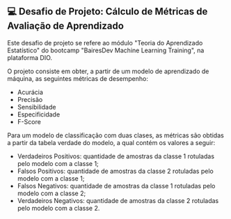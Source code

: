 ## :computer: Desafio de Projeto: Cálculo de Métricas de Avaliação de Aprendizado
<p> Este desafio de projeto se refere ao módulo "Teoria do Aprendizado Estatístico" do bootcamp "BairesDev Machine Learning Training", na plataforma DIO.
<p> O projeto consiste em obter, a partir de um modelo de aprendizado de máquina, as seguintes métricas de desempenho:


*   Acurácia
*   Precisão
*   Sensibilidade
*   Especificidade
*   F-Score


<p>Para um modelo de classificação com duas clases, as métricas são obtidas a partir da tabela verdade do modelo, a qual contém os valores a seguir:


*   Verdadeiros Positivos: quantidade de amostras da classe 1 rotuladas pelo modelo com a classe 1;
*   Falsos Positivos: quantidade de amostras da classe 2 rotuladas pelo modelo com a classe 1;
*   Falsos Negativos: quantidade de amostras da classe 1 rotuladas pelo modelo com a classe 2;
*   Verdadeiros Negativos: quantidade de amostras da classe 2 rotuladas pelo modelo com a classe 2.


